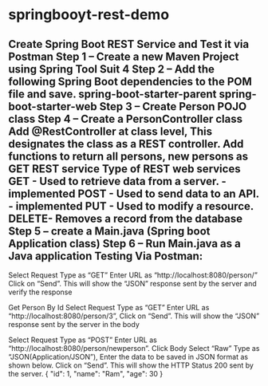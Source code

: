 # springbooyt-rest-demo
Create Spring Boot REST Service and Test it via Postman
Step 1 – Create a new Maven Project using Spring Tool Suit 4
Step 2 – Add the following Spring Boot dependencies to the POM file and save.
	spring-boot-starter-parent
	spring-boot-starter-web
Step 3 – Create Person POJO class
Step 4 – Create a PersonController class 
		Add @RestController at class level, This designates the class as a REST controller.
		Add functions to return all persons, new persons as GET REST service
Type of REST web services
	GET - Used to retrieve data from a server. - implemented
	POST - Used to send data to an API. - implemented
	PUT - Used to modify a resource. 
	DELETE- Removes a record from the database
Step 5 – create a Main.java (Spring boot Application class)
Step 6 – Run Main.java as a Java application
Testing Via Postman:
--------------------
Select Request Type as “GET”
Enter URL as “http://localhost:8080/person/”
Click on “Send”.
This will show the “JSON” response sent by the server and verify the response

Get Person By Id
Select Request Type as “GET”
Enter URL as “http://localhost:8080/person/3”,
Click on “Send”.
This will show the “JSON” response sent by the server in the body

Select Request Type as “POST”
Enter URL as “http://localhost:8080/person/newperson”.
Click Body
Select “Raw”
Type as “JSON(Application/JSON”),
Enter the data to be saved in JSON format as shown below.
Click on “Send”.
This will show the HTTP Status 200 sent by the server.
{
        "id": 1,
        "name": "Ram",
        "age": 30
    }
